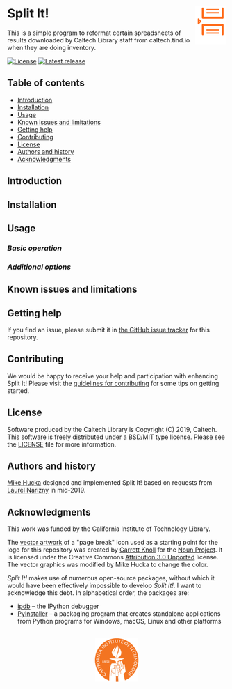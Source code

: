 Split It!<img width="14%" align="right" src=".graphics/splitit-icon.svg">
=========

This is a simple program to reformat certain spreadsheets of results downloaded by Caltech Library staff from caltech.tind.io when they are doing inventory.

[![License](https://img.shields.io/badge/License-BSD%203--Clause-blue.svg?style=flat-square)](https://choosealicense.com/licenses/bsd-3-clause)
[![Latest release](https://img.shields.io/badge/Latest_release-1.0.0-b44e88.svg?style=flat-square)](http://shields.io)


Table of contents
-----------------

* [Introduction](#introduction)
* [Installation](#installation)
* [Usage](#usage)
* [Known issues and limitations](#known-issues-and-limitations)
* [Getting help](#getting-help)
* [Contributing](#contributing)
* [License](#license)
* [Authors and history](#authors-and-history)
* [Acknowledgments](#authors-and-acknowledgments)


Introduction
------------




Installation
------------


Usage
-----

### _Basic operation_

### _Additional options_


Known issues and limitations
----------------------------


Getting help
------------

If you find an issue, please submit it in [the GitHub issue tracker](https://github.com/caltechlibrary/splitit/issues) for this repository.


Contributing
------------

We would be happy to receive your help and participation with enhancing Split It!  Please visit the [guidelines for contributing](CONTRIBUTING.md) for some tips on getting started.


License
-------

Software produced by the Caltech Library is Copyright (C) 2019, Caltech.  This software is freely distributed under a BSD/MIT type license.  Please see the [LICENSE](LICENSE) file for more information.


Authors and history
---------------------------

[Mike Hucka](https://github.com/mhucka) designed and implemented Split It! based on requests from [Laurel Narizny](https://github.com/lnarizny) in mid-2019.


Acknowledgments
---------------

This work was funded by the California Institute of Technology Library.

The [vector artwork](https://thenounproject.com/term/page-break/31219/) of a "page break" icon used as a starting point for the logo for this repository was created by [Garrett Knoll](https://thenounproject.com/g_a.k_/) for the [Noun Project](https://thenounproject.com).  It is licensed under the Creative Commons [Attribution 3.0 Unported](https://creativecommons.org/licenses/by/3.0/deed.en) license.  The vector graphics was modified by Mike Hucka to change the color. 

_Split It!_ makes use of numerous open-source packages, without which it would have been effectively impossible to develop _Split It!_.  I want to acknowledge this debt.  In alphabetical order, the packages are:

* [ipdb](https://github.com/gotcha/ipdb) &ndash; the IPython debugger
* [PyInstaller](http://www.pyinstaller.org) &ndash; a packaging program that creates standalone applications from Python programs for Windows, macOS, Linux and other platforms


<div align="center">
  <br>
  <a href="https://www.caltech.edu">
    <img width="100" height="100" src=".graphics/caltech-round.svg">
  </a>
</div>
